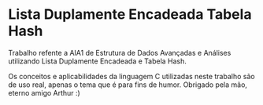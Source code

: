 # Lista Duplamente Encadeada Tabela Hash
Trabalho refente a AIA1 de Estrutura de Dados Avançadas e Análises utilizando Lista Duplamente Encadeada e Tabela Hash.

Os conceitos e aplicabilidades da linguagem C utilizadas neste trabalho são de uso real, apenas o tema que é para fins de humor.
Obrigado pela mão, eterno amigo Arthur :)
